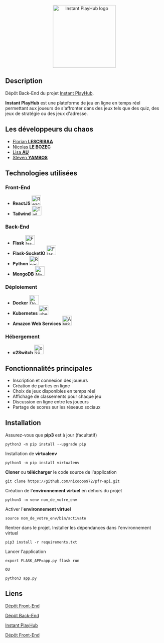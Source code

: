 <p align="center">
  <a href="https://google.com" target="blank"><img src="" width="200" alt="Instant PlayHub logo" /></a>
</p>

## Description

Dépôt Back-End du projet [Instant PlayHub](https://google.com).

**Instant PlayHub** est une plateforme de jeu en ligne en temps réel permettant aux joueurs de s'affronter dans des jeux tels que des quiz, des jeux de stratégie ou des jeux d'adresse.

## Les développeurs du chaos

- [Florian **LESCRIBAA**](https://github.com/FloFlo-L)
- [Nicolas **LE BOZEC**](https://github.com/nicoooo972)
- [Lisa **AU**](https://github.com/lis-a)
- [Steven **YAMBOS**](https://github.com/StevenYAMBOS)

## Technologies utilisées

### Front-End

- **ReactJS** <img src="https://upload.wikimedia.org/wikipedia/commons/thumb/a/a7/React-icon.svg/2300px-React-icon.svg.png" width="30px" alt="ReactJS logo" />
- **Tailwind** <img src="https://upload.wikimedia.org/wikipedia/commons/thumb/d/d5/Tailwind_CSS_Logo.svg/1024px-Tailwind_CSS_Logo.svg.png" width="30px" alt="Tailwind logo" />

### Back-End

- **Flask** <img src="https://static-00.iconduck.com/assets.00/programming-language-flask-icon-2048x1826-wf5k5ugs.png" width="30px" alt="Flask logo" />
- **Flask-SocketIO** <img src="https://upload.wikimedia.org/wikipedia/commons/9/96/Socket-io.svg" width="30px" alt="Flask logo" />
- **Python** <img src="https://upload.wikimedia.org/wikipedia/commons/thumb/c/c3/Python-logo-notext.svg/1869px-Python-logo-notext.svg.png" width="30px" alt="ReactJS logo" />
- **MongoDB** <img src="https://cdn.worldvectorlogo.com/logos/mongodb-icon-1.svg" width="30px" alt="MongoDB logo" />

### Déploiement

- **Docker** <img src="https://upload.wikimedia.org/wikipedia/commons/e/ea/Docker_%28container_engine%29_logo_%28cropped%29.png" width="30px" alt="Docker logo" />
- **Kubernetes** <img src="https://upload.wikimedia.org/wikipedia/commons/thumb/3/39/Kubernetes_logo_without_workmark.svg/2109px-Kubernetes_logo_without_workmark.svg.png" width="30px" alt="Kubernetes logo" />
- **Amazon Web Services** <img src="https://download.logo.wine/logo/Amazon_Web_Services/Amazon_Web_Services-Logo.wine.png" width="30px" alt="AWS logo" />

### Hébergement

- **o2Switch** <img src="https://www.o2switch.fr/wp-content/uploads/147.svg" width="30px" alt="o2Switch logo" />

## Fonctionnalités principales

- Inscription et connexion des joueurs
- Création de parties en ligne
- Choix de jeux disponibles en temps réel
- Affichage de classements pour chaque jeu
- Discussion en ligne entre les joueurs
- Partage de scores sur les réseaux sociaux

## Installation

Assurez-vous que **pip3** est à jour (facultatif)

```shell
python3 -m pip install --upgrade pip
```

Installation de **virtualenv**

```shell
python3 -m pip install virtualenv
```

**Cloner** ou **télécharger** le code source de l'application

```shell
git clone https://github.com/nicoooo972/pfr-api.git 
```

Création de l'**environnement virtuel** en dehors du projet

```shell
python3 -m venv nom_de_votre_env
```

Activer l'**environnement virtuel**

```shell
source nom_de_votre_env/bin/activate
```

Rentrer dans le projet. Installer les dépendances dans l'environnement virtuel

```shell
pip3 install -r requirements.txt
```

Lancer l'application

```shell
export FLASK_APP=app.py flask run

OU

python3 app.py
```

## Liens

[Dépôt Front-End](https://google.com)

[Dépôt Back-End](https://google.com)

[Instant PlayHub](https://google.com)

[Dépôt Front-End](https://google.com)
